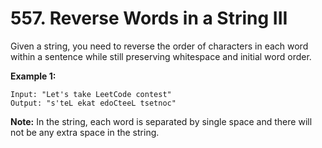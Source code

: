 # 557. Reverse Words in a String III

Given a string, you need to reverse the order of characters in each word within
a sentence while still preserving whitespace and initial word order.

__Example 1:__

```
Input: "Let's take LeetCode contest"
Output: "s'teL ekat edoCteeL tsetnoc"
```

__Note:__ In the string, each word is separated by single space and there will
not be any extra space in the string.
